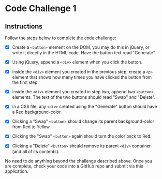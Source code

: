 # Code Challenge 1

## Instructions
Follow the steps below to complete the code challenge:

- [X] Create a `<button>` element on the DOM, you may do this in jQuery, or write it directly in the HTML code. Have the button text read "Generate".

- [X] Using jQuery, append a `<div>` element when you click the button.

- [X] Inside the `<div>` element you created in the previous step, create a `<p>` element that shows how many times you have clicked the button from the first step.

- [X] Inside the `<div>` element you created in step two, append two `<button>` elements. The text of the two buttons should read "Swap" and "Delete".

- [X] In a CSS file, any `<div>` created using the "Generate" button should have a Red background-color.

- [X] Clicking a "Swap" `<button>` should change its parent background-color from Red to Yellow.

- [X] Clicking the "Swap" `<button>` again should turn the color back to Red.

- [X] Clicking a "Delete" `<button>` should remove its parent `<div>` container (and all of its contents).

No need to do anything beyond the challenge described above. Once you are complete, check your code into a GitHub repo and submit via this application.